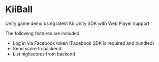 KiiBall
=======

Unity game demo using latest Kii Unity SDK with Web Player support.

The following features are included:

- Log in via Facebook token (Facebook SDK is required and bundled)
- Send score to backend
- List highscores from backend
